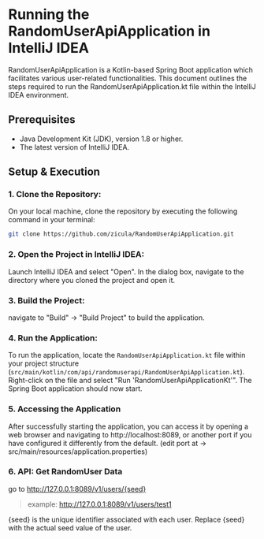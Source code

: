 # Running the RandomUserApiApplication in IntelliJ IDEA

RandomUserApiApplication is a Kotlin-based Spring Boot application which facilitates various user-related functionalities. This document outlines the steps required to run the RandomUserApiApplication.kt file within the IntelliJ IDEA environment.

## Prerequisites
- Java Development Kit (JDK), version 1.8 or higher.
- The latest version of IntelliJ IDEA.

## Setup & Execution

### 1. Clone the Repository:
On your local machine, clone the repository by executing the following command in your terminal:

```bash
git clone https://github.com/zicula/RandomUserApiApplication.git
```

### 2. Open the Project in IntelliJ IDEA:
Launch IntelliJ IDEA and select "Open". In the dialog box, navigate to the directory where you cloned the project and open it.

### 3. Build the Project:
navigate to "Build" -> "Build Project" to build the application.

### 4. Run the Application:
To run the application, locate the `RandomUserApiApplication.kt` file within your project structure (`src/main/kotlin/com/api/randomuserapi/RandomUserApiApplication.kt`). Right-click on the file and select "Run 'RandomUserApiApplicationKt'". The Spring Boot application should now start.

### 5. Accessing the Application
After successfully starting the application, you can access it by opening a web browser and navigating to http://localhost:8089, or another port if you have configured it differently from the default. (edit port at -> src/main/resources/application.properties)

### 6. API: Get RandomUser Data
go to http://127.0.0.1:8089/v1/users/{seed}
> example: http://127.0.0.1:8089/v1/users/test1

{seed} is the unique identifier associated with each user. Replace {seed} with the actual seed value of the user.
